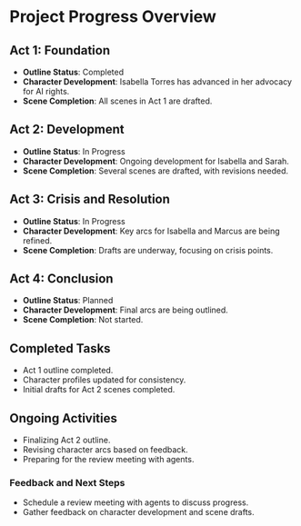 # Project Progress Overview
## Act 1: Foundation
- **Outline Status**: Completed
- **Character Development**: Isabella Torres has advanced in her advocacy for AI rights.
- **Scene Completion**: All scenes in Act 1 are drafted.
## Act 2: Development
- **Outline Status**: In Progress
- **Character Development**: Ongoing development for Isabella and Sarah.
- **Scene Completion**: Several scenes are drafted, with revisions needed.
## Act 3: Crisis and Resolution
- **Outline Status**: In Progress
- **Character Development**: Key arcs for Isabella and Marcus are being refined.
- **Scene Completion**: Drafts are underway, focusing on crisis points.
## Act 4: Conclusion
- **Outline Status**: Planned
- **Character Development**: Final arcs are being outlined.
- **Scene Completion**: Not started.
## Completed Tasks
- Act 1 outline completed.
- Character profiles updated for consistency.
- Initial drafts for Act 2 scenes completed.
## Ongoing Activities
- Finalizing Act 2 outline.
- Revising character arcs based on feedback.
- Preparing for the review meeting with agents.
### Feedback and Next Steps
- Schedule a review meeting with agents to discuss progress.
- Gather feedback on character development and scene drafts.